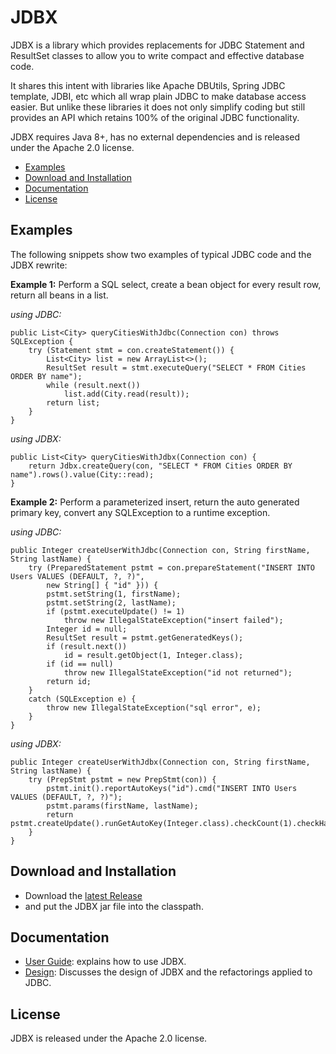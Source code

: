 # JDBX

JDBX is a library which provides replacements for JDBC Statement and ResultSet classes
to allow you to write compact and effective database code.

It shares this intent with libraries like Apache DBUtils, Spring JDBC template, JDBI, etc which all wrap plain JDBC to make database access easier.
But unlike these libraries it does not only simplify coding but still provides an API which retains 100% of the original JDBC functionality.
    
JDBX requires Java 8+, has no external dependencies and is released under the Apache 2.0 license.

* [Examples](#examples)
* [Download and Installation](#download)
* [Documentation](#docs)
* [License](#license)


## <a name="examples"></a>Examples

The following snippets show two examples of typical JDBC code and the JDBX rewrite:

**Example 1:** 
Perform a SQL select, create a bean object for every result row, return all beans in a list.

*using JDBC:*
        
	public List<City> queryCitiesWithJdbc(Connection con) throws SQLException {
		try (Statement stmt = con.createStatement()) {
			List<City> list = new ArrayList<>();
			ResultSet result = stmt.executeQuery("SELECT * FROM Cities ORDER BY name");
			while (result.next())
				list.add(City.read(result));
			return list;
		}
	}
	
*using JDBX:*

	public List<City> queryCitiesWithJdbx(Connection con) {
		return Jdbx.createQuery(con, "SELECT * FROM Cities ORDER BY name").rows().value(City::read);
	}


**Example 2:**
Perform a parameterized insert, return the auto generated primary key, convert any SQLException to a runtime exception.

*using JDBC:*

	public Integer createUserWithJdbc(Connection con, String firstName, String lastName) {
		try (PreparedStatement pstmt = con.prepareStatement("INSERT INTO Users VALUES (DEFAULT, ?, ?)",
			new String[] { "id" })) {
			pstmt.setString(1, firstName);
			pstmt.setString(2, lastName);
			if (pstmt.executeUpdate() != 1)
				throw new IllegalStateException("insert failed");
			Integer id = null;
			ResultSet result = pstmt.getGeneratedKeys();
			if (result.next())
				id = result.getObject(1, Integer.class);
			if (id == null)
				throw new IllegalStateException("id not returned");
			return id;
		}
		catch (SQLException e) {
			throw new IllegalStateException("sql error", e);
		}
	}


*using JDBX:*

	public Integer createUserWithJdbx(Connection con, String firstName, String lastName) {
		try (PrepStmt pstmt = new PrepStmt(con)) {
			pstmt.init().reportAutoKeys("id").cmd("INSERT INTO Users VALUES (DEFAULT, ?, ?)");
			pstmt.params(firstName, lastName);
			return pstmt.createUpdate().runGetAutoKey(Integer.class).checkCount(1).checkHasValue();
		}
	}
	
	
## <a name="download"></a>Download and Installation 

* Download the [latest Release](https://github.com/jdlib/JDBX/releases/latest)
* and put the JDBX jar file into the classpath.


## <a name="docs"></a>Documentation

* [User Guide](https://github.com/jdlib/JDBX/blob/master/UserGuide.md): explains how to use JDBX.
* [Design](https://github.com/jdlib/JDBX/blob/master/Design.md): Discusses the design of JDBX and the refactorings applied to JDBC. 


## <a name="license"></a>License

JDBX is released under the Apache 2.0 license.
	    
